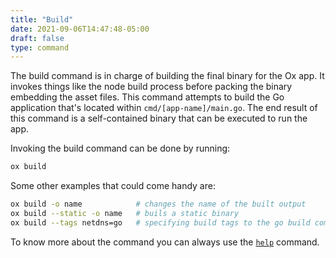 ```yaml
---
title: "Build"
date: 2021-09-06T14:47:48-05:00
draft: false
type: command
---
```


The build command is in charge of building the final binary for the Ox app. It invokes things like the node build process before packing the binary embedding the asset files. This command attempts to build the Go application that's located within `cmd/[app-name]/main.go`. The end result of this command is a self-contained binary that can be executed to run the app. 

Invoking the build command can be done by running:

```sh
ox build
```

Some other examples that could come handy are:

```sh
ox build -o name            # changes the name of the built output
ox build --static -o name   # buils a static binary
ox build --tags netdns=go   # specifying build tags to the go build commands
```

To know more about the command you can always use the [`help`](/docs/core-commands/help) command.

<!-- ### The build process

### Multiple binaries
One important thing to mention here is that Ox recommended approach is that an application will have multiple binaries built, one of each purpose. That way when a binary is invoked in production it will know the single task it will run.

On a typical app we could have:
```
yourapp
  app
  cmd
    yourapp
      main.go  // The binary that serves the app handlers and routes
    ox
      main.go  // a binary for CLI cron tasks, migrations etc
    worker
      main.go  // a worker binary for things like Temporal or Faktory.
```

And the Dockerfile could just build those to be ready in the Dockerfile. -->
